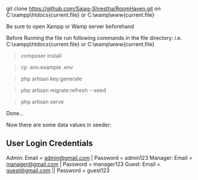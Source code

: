 git clone https://github.com/Sajag-Shrestha/RoomHaven.git on C:\xampp\htdocs\{current.file} or C:\wamp\www\{current.file}

Be sure to open Xampp or Wamp server beforehand

Before Running the file run following commands in the file directory: i.e. C:\xampp\htdocs\{current.file} or C:\wamp\www\{current.file}

> composer install

> cp .env.example .env

> php artisan key:generate

> php artisan migrate:refresh --seed

> php artisan serve

Done...

Now there are some data values in seeder:

User Login Credentials
-------------------------
Admin: Email = admin@gmail.com | Password = admin123
Manager: Email = manager@gmail.com | Password = manager123
Guest: Email = guest@gmail.com || Password = guest123




